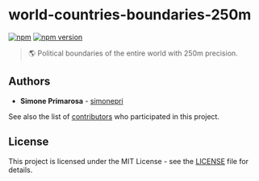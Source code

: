 # world-countries-boundaries-250m
[![npm](https://img.shields.io/npm/dm/world-countries-boundaries-250m.svg)](https://www.npmjs.com/package/world-countries-boundaries-250m) [![npm version](https://img.shields.io/npm/v/world-countries-boundaries-250m.svg)](https://www.npmjs.com/package/world-countries-boundaries-250m)
> 🌎 Political boundaries of the entire world with 250m precision.

## Authors
* **Simone Primarosa** - [simonepri](https://github.com/simonepri)

See also the list of [contributors](https://github.com/busrapidohq/world-countries-boundaries/contributors) who participated in this project.

## License
This project is licensed under the MIT License - see the [LICENSE](LICENSE) file for details.
